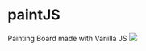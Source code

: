 # paintJS
Painting Board made with Vanilla JS
<img src="https://github.com/SuinChoi/paint-js/blob/main/readmeImg.PNG?raw=true" />

